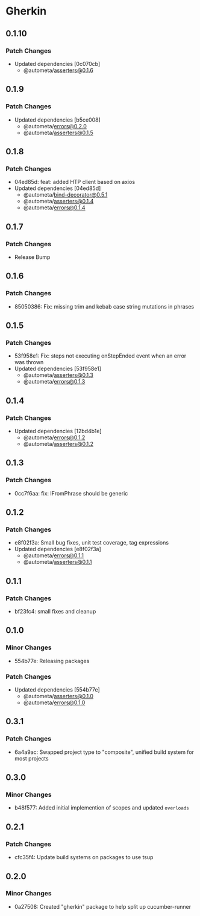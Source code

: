 # Gherkin

## 0.1.10

### Patch Changes

- Updated dependencies [0c070cb]
  - @autometa/asserters@0.1.6

## 0.1.9

### Patch Changes

- Updated dependencies [b5ce008]
  - @autometa/errors@0.2.0
  - @autometa/asserters@0.1.5

## 0.1.8

### Patch Changes

- 04ed85d: feat: added HTP client based on axios
- Updated dependencies [04ed85d]
  - @autometa/bind-decorator@0.5.1
  - @autometa/asserters@0.1.4
  - @autometa/errors@0.1.4

## 0.1.7

### Patch Changes

- Release Bump

## 0.1.6

### Patch Changes

- 85050386: Fix: missing trim and kebab case string mutations in phrases

## 0.1.5

### Patch Changes

- 53f958e1: Fix: steps not executing onStepEnded event when an error was thrown
- Updated dependencies [53f958e1]
  - @autometa/asserters@0.1.3
  - @autometa/errors@0.1.3

## 0.1.4

### Patch Changes

- Updated dependencies [12bd4b1e]
  - @autometa/errors@0.1.2
  - @autometa/asserters@0.1.2

## 0.1.3

### Patch Changes

- 0cc7f6aa: fix: IFromPhrase should be generic

## 0.1.2

### Patch Changes

- e8f02f3a: Small bug fixes, unit test coverage, tag expressions
- Updated dependencies [e8f02f3a]
  - @autometa/errors@0.1.1
  - @autometa/asserters@0.1.1

## 0.1.1

### Patch Changes

- bf23fc4: small fixes and cleanup

## 0.1.0

### Minor Changes

- 554b77e: Releasing packages

### Patch Changes

- Updated dependencies [554b77e]
  - @autometa/asserters@0.1.0
  - @autometa/errors@0.1.0

## 0.3.1

### Patch Changes

- 6a4a9ac: Swapped project type to "composite", unified build system for most projects

## 0.3.0

### Minor Changes

- b48f577: Added initial implemention of scopes and updated `overloads`

## 0.2.1

### Patch Changes

- cfc35f4: Update build systems on packages to use tsup

## 0.2.0

### Minor Changes

- 0a27508: Created "gherkin" package to help split up cucumber-runner
